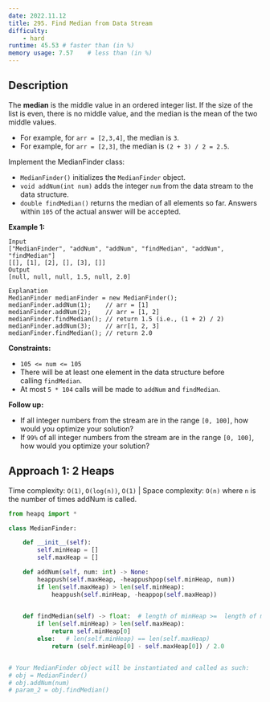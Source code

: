 ```yaml
---
date: 2022.11.12
title: 295. Find Median from Data Stream
difficulty:
    - hard
runtime: 45.53 # faster than (in %)
memory usage: 7.57    # less than (in %)
---
```

## Description
The **median** is the middle value in an ordered integer list. If the size of the list is even, there is no middle value, and the median is the mean of the two middle values.

- For example, for `arr = [2,3,4]`, the median is `3`.
- For example, for `arr = [2,3]`, the median is `(2 + 3) / 2 = 2.5`.

Implement the MedianFinder class:

- `MedianFinder()` initializes the `MedianFinder` object.
- `void addNum(int num)` adds the integer `num` from the data stream to the data structure.
- `double findMedian()` returns the median of all elements so far. Answers within `105` of the actual answer will be accepted.

**Example 1:**

```
Input
["MedianFinder", "addNum", "addNum", "findMedian", "addNum", "findMedian"]
[[], [1], [2], [], [3], []]
Output
[null, null, null, 1.5, null, 2.0]

Explanation
MedianFinder medianFinder = new MedianFinder();
medianFinder.addNum(1);    // arr = [1]
medianFinder.addNum(2);    // arr = [1, 2]
medianFinder.findMedian(); // return 1.5 (i.e., (1 + 2) / 2)
medianFinder.addNum(3);    // arr[1, 2, 3]
medianFinder.findMedian(); // return 2.0

```

**Constraints:**

- `105 <= num <= 105`
- There will be at least one element in the data structure before calling `findMedian`.
- At most `5 * 104` calls will be made to `addNum` and `findMedian`.

**Follow up:**

- If all integer numbers from the stream are in the range `[0, 100]`, how would you optimize your solution?
- If `99%` of all integer numbers from the stream are in the range `[0, 100]`, how would you optimize your solution?

## Approach 1: 2 Heaps
Time complexity: `O(1)`, `O(log(n))`, `O(1)`    |    Space complexity: `O(n)`
where `n` is the number of times addNum is called.

``` python
from heapq import *

class MedianFinder:

    def __init__(self):
        self.minHeap = []
        self.maxHeap = []

    def addNum(self, num: int) -> None:
        heappush(self.maxHeap, -heappushpop(self.minHeap, num))
        if len(self.maxHeap) > len(self.minHeap):
            heappush(self.minHeap, -heappop(self.maxHeap))
        

    def findMedian(self) -> float:  # length of minHeap >=  length of maxHeap
        if len(self.minHeap) > len(self.maxHeap):
            return self.minHeap[0]
        else:   # len(self.minHeap) == len(self.maxHeap)
            return (self.minHeap[0] - self.maxHeap[0]) / 2.0


# Your MedianFinder object will be instantiated and called as such:
# obj = MedianFinder()
# obj.addNum(num)
# param_2 = obj.findMedian()
```